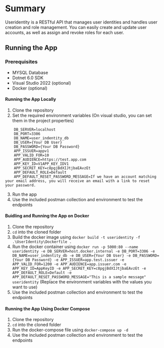 # Summary 
Useridentity is a RESTful API that manages user identities and handles user creation and role management. You can easily create and update user accounts, as well as assign and revoke roles for each user. 

## Running the App
### Prerequisites
- MYSQL Database 
- Dotnet 6.0 SDK
- Visual Studio 2022 (optional)
- Docker (optional)

#### Running the App Locally
1. Clone the repository
2. Set the required environment variables (On visual studio, you can set them in the project properties)
   
```
    DB_SERVER=localhost
    DB_PORT=3306
    DB_NAME=user_indentity_db
    DB_USER={Your DB User}
    DB_PASSWORD={Your DB Password}
    APP_ISSUER=appv1
    APP_VALID_FOR=10
    APP_AUDIENCE=https://test.app.com
    APP_KEY_ID=V1APP_KEY_IDV1
    APP_SECRET_KEY=c8pgjBdXIJtjbaEAvzEt
    APP_DEFAULT_ROLE=Default
    APP_DEFAULT_RESET_PASSWORD_MESSAGE=If we have an account matching your email address, you will receive an email with a link to reset your password.
```

3. Run the app
4. Use the included postman collection and environment to test the endpoints

#### Buidling and Running the App on Docker
1. Clone the repository
2. `cd` into the cloned folder
3. Build the docker image using `docker build -t useridentity -f .\UserIdentity\Dockerfile .`
4. Run the docker container using `docker run -p 5000:80 --name useridentity -e DB_SERVER=host.docker.internal -e DB_PORT=3306 -e DB_NAME=user_indentity_db -e DB_USER={Your DB User} -e DB_PASSWORD={Your DB Password} -e APP_ISSUER=app.test.issuer -e APP_VALID_FOR=1200 -e APP_AUDIENCE=app.issuer.com -e APP_KEY_ID=AppKeyID -e APP_SECRET_KEY=c8pgjBdXIJtjbaEAvzEt -e APP_DEFAULT_ROLE=Default -e APP_DEFAULT_RESET_PASSWORD_MESSAGE="This is a sample message" useridentity` (Replace the environment variables with the values you want to use)
5. Use the included postman collection and environment to test the endpoints

#### Running the App Using Docker Compose
1. Clone the repository
2. `cd` into the cloned folder
3. Run the docker-compose file using `docker-compose up -d`
4. Use the included postman collection and environment to test the endpoints


